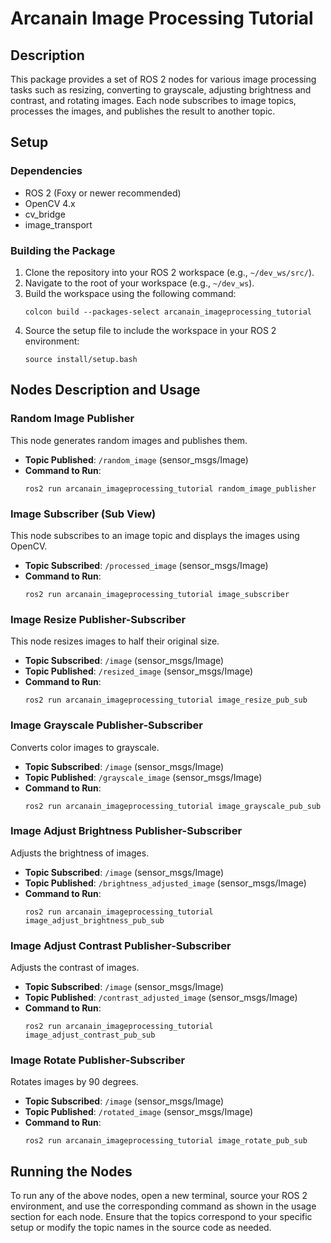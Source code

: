 # Arcanain Image Processing Tutorial

## Description
This package provides a set of ROS 2 nodes for various image processing tasks such as resizing, converting to grayscale, adjusting brightness and contrast, and rotating images. Each node subscribes to image topics, processes the images, and publishes the result to another topic.

## Setup

### Dependencies
- ROS 2 (Foxy or newer recommended)
- OpenCV 4.x
- cv_bridge
- image_transport

### Building the Package
1. Clone the repository into your ROS 2 workspace (e.g., `~/dev_ws/src/`).
2. Navigate to the root of your workspace (e.g., `~/dev_ws`).
3. Build the workspace using the following command:
   ```
   colcon build --packages-select arcanain_imageprocessing_tutorial
   ```
4. Source the setup file to include the workspace in your ROS 2 environment:
   ```
   source install/setup.bash
   ```

## Nodes Description and Usage

### Random Image Publisher
This node generates random images and publishes them.
- **Topic Published**: `/random_image` (sensor_msgs/Image)
- **Command to Run**:
  ```
  ros2 run arcanain_imageprocessing_tutorial random_image_publisher
  ```

### Image Subscriber (Sub View)
This node subscribes to an image topic and displays the images using OpenCV.
- **Topic Subscribed**: `/processed_image` (sensor_msgs/Image)
- **Command to Run**:
  ```
  ros2 run arcanain_imageprocessing_tutorial image_subscriber
  ```

### Image Resize Publisher-Subscriber
This node resizes images to half their original size.
- **Topic Subscribed**: `/image` (sensor_msgs/Image)
- **Topic Published**: `/resized_image` (sensor_msgs/Image)
- **Command to Run**:
  ```
  ros2 run arcanain_imageprocessing_tutorial image_resize_pub_sub
  ```

### Image Grayscale Publisher-Subscriber
Converts color images to grayscale.
- **Topic Subscribed**: `/image` (sensor_msgs/Image)
- **Topic Published**: `/grayscale_image` (sensor_msgs/Image)
- **Command to Run**:
  ```
  ros2 run arcanain_imageprocessing_tutorial image_grayscale_pub_sub
  ```

### Image Adjust Brightness Publisher-Subscriber
Adjusts the brightness of images.
- **Topic Subscribed**: `/image` (sensor_msgs/Image)
- **Topic Published**: `/brightness_adjusted_image` (sensor_msgs/Image)
- **Command to Run**:
  ```
  ros2 run arcanain_imageprocessing_tutorial image_adjust_brightness_pub_sub
  ```

### Image Adjust Contrast Publisher-Subscriber
Adjusts the contrast of images.
- **Topic Subscribed**: `/image` (sensor_msgs/Image)
- **Topic Published**: `/contrast_adjusted_image` (sensor_msgs/Image)
- **Command to Run**:
  ```
  ros2 run arcanain_imageprocessing_tutorial image_adjust_contrast_pub_sub
  ```

### Image Rotate Publisher-Subscriber
Rotates images by 90 degrees.
- **Topic Subscribed**: `/image` (sensor_msgs/Image)
- **Topic Published**: `/rotated_image` (sensor_msgs/Image)
- **Command to Run**:
  ```
  ros2 run arcanain_imageprocessing_tutorial image_rotate_pub_sub
  ```

## Running the Nodes
To run any of the above nodes, open a new terminal, source your ROS 2 environment, and use the corresponding command as shown in the usage section for each node. Ensure that the topics correspond to your specific setup or modify the topic names in the source code as needed.

